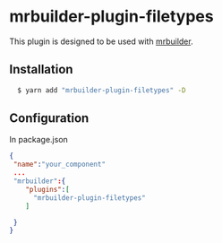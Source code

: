 mrbuilder-plugin-filetypes
===
This plugin is designed to be used with [mrbuilder](https://github.com/jspears/mrbuilder).

## Installation
```sh
  $ yarn add "mrbuilder-plugin-filetypes" -D
```
## Configuration
In package.json
```json
{
 "name":"your_component"
 ...
 "mrbuilder":{
    "plugins":[
      "mrbuilder-plugin-filetypes"
    ]

 }
}
```
